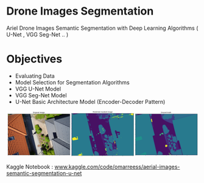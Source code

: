 # Drone Images Segmentation
Ariel Drone Images Semantic Segmentation with Deep Learning Algorithms ( U-Net , VGG Seg-Net .. )

# Objectives 
 * Evaluating Data  
 * Model Selection for Segmentation Algorithms 
 * VGG U-Net Model
 * VGG Seg-Net Model
 * U-Net Basic Architecture Model (Encoder-Decoder Pattern)

<img src="https://github.com/omarreess/Drone-Images-Semantic-Segmentation/blob/main/predicted-mask.png" alt="J" width="1200"/>
 

Kaggle Notebook :
www.kaggle.com/code/omarreess/aerial-images-semantic-segmentation-u-net
